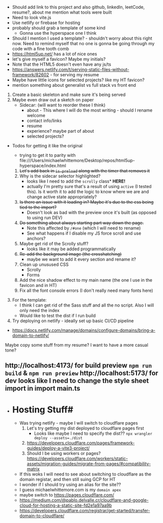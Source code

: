 * Should add link to this project and also github, linkedIn, leetCode, resume?, about me mention what tools were built
* Need to look vite.js
* Use netlify or firebase for hosting
* probably should grab a template of some kind
    * Gonna use the hyperspace one I think
* Should I mention I used a template? - shouldn't worry about this right now. Need to remind myself that no one is gonna be going through my code with a fine tooth comb
* https://html5up.net/ has a lot of nice ones
* let's give myself a favicon? Maybe my initials?
* Note that the HTML5 doesn't even have any js/ts
* https://answers.netlify.com/t/serving-static-files-without-framework/82602 - for serving my resume
* Maybe have little icons for selected projects? like my HT favicon?
* mention something about generalist vs full stack vs front end


1. Create a basic skeleton and make sure it's being served 
2. Maybe even draw out a sketch on paper
    * Sidecar: (will want to reorder these I think)
        - about - This where I will do the most writing - should I rename welcome
        - contact info/links
        - resume
        - experience? maybe part of about
        - selected projects?

* Todos for getting it like the original
    * trying to get it to parity with file:///Users/michaelwhittemore/Desktop/repos/html5up-hyperspace/index.html

    1. ~~Let's add back in `is-preload` along with the timer that removes it~~
    2. Why is the sidecar selector highlighted? 
        - looks like I need to add the `scrolly` class* **HERE!** 
        - actually I'm pretty sure that's a result of using `active` (I tested this). Is it worth it to add the logic to know where we are and change active state appropriately? 
    3. ~~Is there an issue with it loading in? Maybe it's due to the css being tied to the import?~~
        - Doesn't look as bad with the preview once it's built (as opposed to using run DEV)
    4. ~~Do something about always starting part way down the page.~~
        - Note this affected by `/#one` (which I will need to rename)
        - See what happens if I disable my JS force scroll and use anchors?
    5. Maybe get rid of the Scrolly stuff?
        * looks like it may be added programmatically 
    5. ~~Re-add the background image (the crosshatching)~~
        - maybe we want to add it every section and rename it?
    6. Clean up unusused CSS
        - Scrolly
        - Forms
    7. Add the nice shadow effect to my main name (the one I use in the favicon and in HT)
    8. Fix all the font console errors (I don't really need many fonts here)


3. For the template:
    * I think I can get rid of the Sass stuff and all the no script. Also I will only need the index
    * Would like to test the dist if I run build
4. Try deploying on netlify - ideally set up basic CI/CD pipeline

* https://docs.netlify.com/manage/domains/configure-domains/bring-a-domain-to-netlify/

Maybe copy some stuff from my resume? I want to have a more casual tone? 

http://localhost:4173/ for build preview `npm run build` & `npm run preview`
http://localhost:5173/ for dev
looks like I need to change the style sheet import in import main.ts
---------------------------------------------------------------------------------------------
* # Hosting Stuff#
    * Was trying netlify - maybe I will switch to cloudflare pages
        1. Let's try getting my dist deployed to cloudflare pages first
            - Looks like maybe I need to specify the dist?? `npx wrangler deploy --assets=./dist`
        2. https://developers.cloudflare.com/pages/framework-guides/deploy-a-vite3-project/
        3. Should I be using workers or pages? https://developers.cloudflare.com/workers/static-assets/migration-guides/migrate-from-pages/#compatibility-matrix
    * If this woks I will need to see about switching to cloudflare as the domain registar, and then still suing GCP for HT
    * I wonder if I should try using an alias for the site??
    * I guess michaelwhittemore.com is my `domain apex`
    * maybe switch to https://pages.cloudflare.com/
    * https://medium.com/@pablo.delvalle.cr/cloudflare-and-google-cloud-for-hosting-a-static-site-fd2e1a97aa9b
    * https://developers.cloudflare.com/registrar/get-started/transfer-domain-to-cloudflare/

